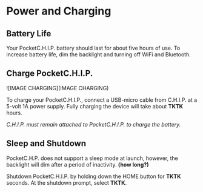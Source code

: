 # Power and Charging



## Battery Life
Your PocketC.H.I.P. battery should last for about five hours of use. To increase battery life, dim the backlight and turning off WiFi and Bluetooth. 

## Charge PocketC.H.I.P.

![IMAGE CHARGING](IMAGE CHARGING)

To charge your PocketC.H.I.P., connect a USB-micro cable from C.H.I.P. at a 5-volt 1A power supply. Fully charging the device will take about **TKTK** hours.  

*C.H.I.P. must remain attached to PocketC.H.I.P. to charge the battery.*

## Sleep and Shutdown
PocketC.H.P. does not support a sleep mode at launch, however, the backlight will dim after a period of inactivity. **(how long?)** 

Shutdown PocketC.H.I.P. by holding down the HOME button for **TKTK** seconds. At the shutdown prompt, select **TKTK**. 
